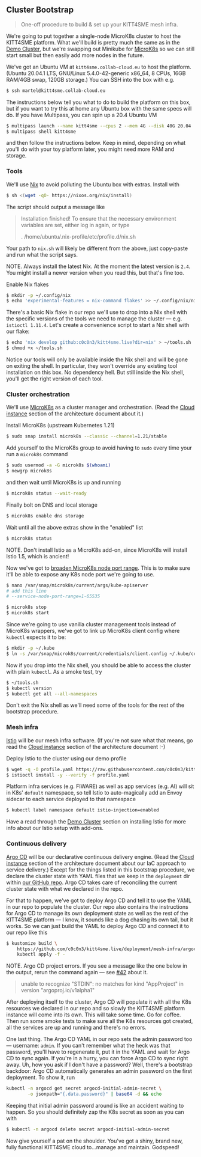 Cluster Bootstrap
-----------------
> One-off procedure to build & set up your KITT4SME mesh infra.

We're going to put together a single-node MicroK8s cluster to host
the KITT4SME platform. What we'll build is pretty much the same as
in the [Demo Cluster][demo], but we're swapping out Minikube for
[MicroK8s][mk8s] so we can still start small but then easily add
more nodes in the future.

We've got an Ubuntu VM at `kitt4sme.collab-cloud.eu` to host the
platform. (Ubuntu 20.04.1 LTS, GNU/Linux 5.4.0-42-generic x86_64,
8 CPUs, 16GB RAM/4GB swap, 120GB storage.) You can SSH into the box
with e.g.

```bash
$ ssh martel@kitt4sme.collab-cloud.eu
```

The instructions below tell you what to do to build the platform on
this box, but if you want to try this at home any Ubuntu box with the
same specs will do. If you have Multipass, you can spin up a 20.4
Ubuntu VM

```bash
$ multipass launch --name kitt4sme --cpus 2 --mem 4G --disk 40G 20.04
$ multipass shell kitt4sme
```

and then follow the instructions below. Keep in mind, depending on
what you'll do with your toy platform later, you might need more RAM
and storage.


### Tools

We'll use [Nix][nix] to avoid polluting the Ubuntu box with extras.
Install with

```bash
$ sh <(wget -qO- https://nixos.org/nix/install)
```

The script should output a message like

> Installation finished!  To ensure that the necessary environment
> variables are set, either log in again, or type
> 
> . /home/ubuntu/.nix-profile/etc/profile.d/nix.sh

Your path to `nix.sh` will likely be different from the above, just
copy-paste and run what the script says.

NOTE. Always install the latest Nix. At the moment the latest version
is `2.4`. You might install a newer version when you read this, but
that's fine too.

Enable Nix flakes

```bash
$ mkdir -p ~/.config/nix
$ echo 'experimental-features = nix-command flakes' >> ~/.config/nix/nix.conf
```

There's a basic Nix flake in our repo we'll use to drop into a Nix
shell with the specific versions of the tools we need to manage the
cluster — e.g. `istioctl 1.11.4`. Let's create a convenience script
to start a Nix shell with our flake:

```bash
$ echo 'nix develop github:c0c0n3/kitt4sme.live?dir=nix' > ~/tools.sh
$ chmod +x ~/tools.sh
```

Notice our tools will only be available inside the Nix shell and will
be gone on exiting the shell. In particular, they won't override any
existing tool installation on this box. No dependency hell. But still
inside the Nix shell, you'll get the right version of each tool.


### Cluster orchestration

We'll use [MicroK8s][mk8s] as a cluster manager and orchestration.
(Read the [Cloud instance][arch.cloud] section of the architecture
document about it.)

Install MicroK8s (upstream Kubernetes 1.21)

```bash
$ sudo snap install microk8s --classic --channel=1.21/stable
```

Add yourself to the MicroK8s group to avoid having to `sudo` every
time your run a `microk8s` command

```bash
$ sudo usermod -a -G microk8s $(whoami)
$ newgrp microk8s
```

and then wait until MicroK8s is up and running

```bash
$ microk8s status --wait-ready
```

Finally bolt on DNS and local storage

```bash
$ microk8s enable dns storage
```

Wait until all the above extras show in the "enabled" list

```bash
$ microk8s status
```

NOTE. Don't install Istio as a MicroK8s add-on, since MicroK8s will
install Istio 1.5, which is ancient!

Now we've got to [broaden MicroK8s node port range][mk8s.port-range].
This is to make sure it'll be able to expose any K8s node port we're
going to use.

```bash
$ nano /var/snap/microk8s/current/args/kube-apiserver
# add this line
# --service-node-port-range=1-65535

$ microk8s stop
$ microk8s start
```

Since we're going to use vanilla cluster management tools instead of
MicroK8s wrappers, we've got to link up MicroK8s client config where
`kubectl` expects it to be:

```bash
$ mkdir -p ~/.kube
$ ln -s /var/snap/microk8s/current/credentials/client.config ~/.kube/config
```

Now if you drop into the Nix shell, you should be able to access the
cluster with plain `kubectl`. As a smoke test, try

```bash
$ ~/tools.sh
$ kubectl version
$ kubectl get all --all-namespaces
```

Don't exit the Nix shell as we'll need some of the tools for the rest
of the bootstrap procedure.


### Mesh infra

[Istio][istio] will be our mesh infra software. (If you're not sure
what that means, go read the [Cloud instance][arch.cloud] section of
the architecture document :-)

Deploy Istio to the cluster using our demo profile

```bash
$ wget -q -O profile.yaml https://raw.githubusercontent.com/c0c0n3/kitt4sme.live/main/deployment/mesh-infra/routing/istio-demo-profile.yaml
$ istioctl install -y --verify -f profile.yaml
```

Platform infra services (e.g. FIWARE) as well as app services (e.g.
AI) will sit in K8s' `default` namespace, so tell Istio to auto-magically
add an Envoy sidecar to each service deployed to that namespace

```bash
$ kubectl label namespace default istio-injection=enabled
```

Have a read through the [Demo Cluster][demo] section on installing
Istio for more info about our Istio setup with add-ons.


### Continuous delivery

[Argo CD][argocd] will be our declarative continuous delivery engine.
(Read the [Cloud instance][arch.cloud] section of the architecture
document about our IaC approach to service delivery.) Except for the
things listed in this bootstrap procedure, we declare the cluster
state with YAML files that we keep in the `deployment` dir within
[our GitHub repo][kitt4sme.live]. Argo CD takes care of reconciling
the current cluster state with what we declared in the repo.

For that to happen, we've got to deploy Argo CD and tell it to use
the YAML in our repo to populate the cluster. Our repo also contains
the instructions for Argo CD to manage its own deployment state as
well as the rest of the KITT4SME platform — I know, it sounds like
a dog chasing its own tail, but it works. So we can just build the
YAML to deploy Argo CD and connect it to our repo like this

```bash
$ kustomize build \
    https://github.com/c0c0n3/kitt4sme.live/deployment/mesh-infra/argocd | \
    kubectl apply -f -
```

NOTE. Argo CD project errors. If you see a message like the one below
in the output, rerun the command again — see [#42][boot.argo-app-issue]
about it.

> unable to recognize "STDIN": no matches for kind "AppProject" in version "argoproj.io/v1alpha1"


After deploying itself to the cluster, Argo CD will populate it with
all the K8s resources we declared in our repo and so slowly the KITT4SME
platform instance will come into its own. This will take some time.
Go for coffee. Then run some smoke tests to make sure all the K8s
resources got created, all the services are up and running and there's
no errors.

One last thing. The Argo CD YAML in our repo sets the admin password
too — username: `admin`. If you can't remember what the heck was that
password, you'll have to regenerate it, put it in the YAML and wait
for Argo CD to sync again. If you're in a hurry, you can force Argo
CD to sync right away. Uh, how you ask if I don't have a password?
Well, there's a bootstrap backdoor: Argo CD automatically generates
an admin password on the first deployment. To show it, run

```bash
kubectl -n argocd get secret argocd-initial-admin-secret \
        -o jsonpath="{.data.password}" | base64 -d && echo
```

Keeping that initial admin password around is like an accident waiting
to happen. So you should definitely zap the K8s secret as soon as you
can with

```bash
$ kubectl -n argocd delete secret argocd-initial-admin-secret
```

Now give yourself a pat on the shoulder. You've got a shiny, brand
new, fully functional KITT4SME cloud to...manage and maintain.
Godspeed!




[arch.cloud]: https://github.com/c0c0n3/kitt4sme/blob/master/arch/mesh/cloud.md
[argocd]: https://argoproj.github.io/cd/
[boot.argo-app-issue]: https://github.com/c0c0n3/kitt4sme.live/issues/42
[demo]: https://github.com/c0c0n3/kitt4sme/tree/master/poc
[istio]: https://istio.io/
[mk8s]: https://microk8s.io/
[mk8s.port-range]: https://github.com/ubuntu/microk8s/issues/284
[nix]: https://nixos.org/
[kitt4sme.live]: https://github.com/c0c0n3/kitt4sme.live
